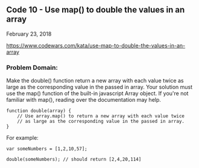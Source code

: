 ## Code 10 - Use map() to double the values in an array

February 23, 2018

https://www.codewars.com/kata/use-map-to-double-the-values-in-an-array

### Problem Domain:
Make the double() function return a new array with each value twice as large as the corresponding value in the passed in array. Your solution must use the map() function of the built-in javascript Array object. If you're not familiar with map(), reading over the documentation may help.

```
function double(array) {
    // Use array.map() to return a new array with each value twice
    // as large as the corresponding value in the passed in array.
}
```

For example:

```
var someNumbers = [1,2,10,57];

double(someNumbers); // should return [2,4,20,114]
```
